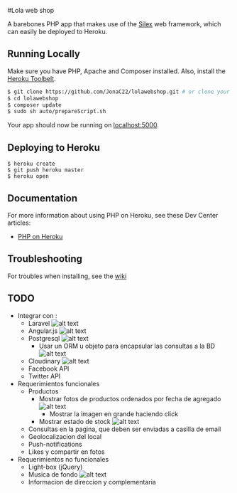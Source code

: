 #Lola web shop

A barebones PHP app that makes use of the [Silex](http://silex.sensiolabs.org/) web framework, which can easily be deployed to Heroku.

## Running Locally

Make sure you have PHP, Apache and Composer installed.  Also, install the [Heroku Toolbelt](https://toolbelt.heroku.com/).

```sh
$ git clone https://github.com/JonaC22/lolawebshop.git # or clone your own fork
$ cd lolawebshop
$ composer update
$ sudo sh auto/prepareScript.sh
```

Your app should now be running on [localhost:5000](http://localhost:5000/).

## Deploying to Heroku

```
$ heroku create
$ git push heroku master
$ heroku open
```

## Documentation

For more information about using PHP on Heroku, see these Dev Center articles:

- [PHP on Heroku](https://devcenter.heroku.com/categories/php)

## Troubleshooting

For troubles when installing, see the [wiki](https://github.com/JonaC22/lolawebshop/wiki)

## TODO
- Integrar con :
	- Laravel ![alt text][DONE]
	- Angular.js ![alt text][IN PROGRESS]
	- Postgresql ![alt text][IN PROGRESS]
		- Usar un ORM u objeto para encapsular las consultas a la BD ![alt text][IN PROGRESS]
	- Cloudinary ![alt text][DONE]
	- Facebook API
	- Twitter API
- Requerimientos funcionales
	- Productos
		- Mostrar fotos de productos ordenados por fecha de agregado ![alt text][DONE]	
			- Mostrar la imagen en grande haciendo click
		- Mostrar estado de stock ![alt text][DONE]
	- Consultas en la pagina, que deben ser enviadas a casilla de email
	- Geolocalizacion del local
	- Push-notifications
	- Likes y compartir en fotos
- Requerimientos no funcionales
	- Light-box (jQuery)
	- Musica de fondo ![alt text][DONE]
	- Informacion de direccion y complementaria

[IN PROGRESS]: http://henri.eisenbeis.free.fr/plus/WorkInProgress.png "In Progress"
[DONE]: http://www.amandasmithphotography.com/img/icon_done.gif "Done"
